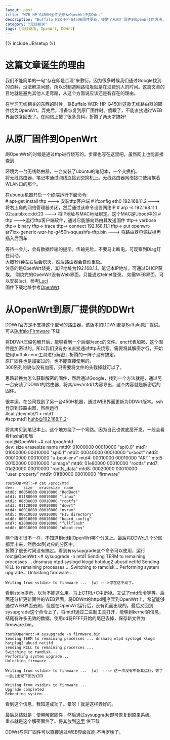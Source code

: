 ```yaml
---
layout: post
title: "WZR-HP-G450H固件更新从OpenWrt到DDWrt"
description: "Buffalo WZR-HP-G450H固件更新，提供了从原厂固件到OpenWrt的方法，提供了从OpenWrt到DDWrt的方法，并提供解密固件的下载" 
category: "无线相关"
tags: [无线路由, OpenWrt, DDWrt]
---
```

{% include JB/setup %}

# 这篇文章诞生的理由 #

我们不能简单的一句“存在即是合理”来敷衍。因为很多时候我们通过Google找到的资料，没法解决问题，所以说制造网路垃圾就是在浪费别人的时间。这篇文章的目地就是避免其他人走弯路，从这个方面说应该还是有存在的理由。

在学习无线相关的东西的时候，将Buffalo WZR-HP-G450H这款无线路由器的固件烧为OpenWrt。弄完后，准备恢复到原厂固件时。傻眼了，不能直接通过WEB界面恢复回去了。在网络上搜了很多资料，折腾了两天才搞好!

# 从原厂固件到OpenWrt #

刷OpenWrt的时候是通过tftp进行烧写的。步骤也写在这里吧，虽然网上也能直接查到

环境为一台无线路由器，一台安装了ubuntu的笔记本，一个交换机。  
将无线路由器，笔记本通过网线连接到交换机上。无线路由器网络接口使用挨着WLAN口的那个。

在ubuntu机器开启一个终端运行下面命令:  
	# apt-get install tftp  ---> 安装tftp客户端
	# ifconfig eth0 192.168.11.2 ---> 将右上角的网络管理器关闭，然后通过该命令设置网络IP
	# arp -s 192.168.11.1 02:aa:bb:cc:dd:23  ---> 将IP地址与MAC地址绑定。这个MAC是Uboot中的
	# tftp   --->运行tftp客户端软件，通过它能够向路由其发送固件
	tftp-> verbose
	tftp-> binary
	tftp-> trace
	tftp-> connect 192.168.11.1
	tftp-> put openwrt-ar71xx-generic-wzr-hp-g450h-squashfs-tftp.bin ---> 将路由器电源拔掉再插入后回车

等待一会儿，会有数据传输的提示。传输完后，不要马上断电，可观察到Diag灯在闪动。  
大概1分钟左右后会熄灭，然后路由器会自动重启。  
注意的是OpenWrt烧完，其IP地址为192.168.1.1。笔记本IP地址，可通过DHCP获取。 
刚烧完的OpenWrt没有Web界面，只能通过telnet登录。 如需WEB界面，可以安装luci，参考[Luci]   
固件下载地址参考[OpenWrt]  

[Luci]: http://wiki.openwrt.org/doc/howto/luci.essentials  
[OpenWrt]: http://downloads.openwrt.org/snapshots/trunk/ar71xx/  

# 从OpenWrt到原厂提供的DDWrt #

DDWrt官方是不支持这个型号的路由器，该版本的DDWrt都是Buffalo原厂提供。  
可从[Buffalo Firmware] 下载  

[Buffalo Firmware]: http://www.buffalo-china.com/drvmanual/download_details.php?type=1&id=465

将DDWrt压缩包解开后，能够看到一个后缀为enc的文件。enc代表加密，这个固件是加密过的，所以我们没有办法直接通过tftp去烧写。需要将其解密才行，开始使用buffalo-enc工具进行解密，折腾的一阵子没有搞定。  
原厂固件也是加密过的，也不能直接使用的。  
300系列的貌似没有加密，只需要将文件的头截掉就可以了。 

思路转换为怎么获取解密的固件，然后通过Google，找到一个方法就是，通过另一台安装了DDWrt的路由器，将其/dev/mtd/1内容导出，这个内容就是解密后的固件。

很幸运，在公司找到了另一台450H机器，通过WEB界面更新为DDWrt版本。ssh登录到该路由器，然后运行  
	#cat /dev/mtd/1 > mtd1  
	#scp mtd1 huhb@192.168.11.2: 

将其拷贝到笔记本上。这个地方绕了一个弯路。因为自己也做底层开发，一般会看看flash的布局  
	root@OpenWrt:~# cat /proc/mtd           
	dev:    size   erasesize  name
	mtd0: 01000000 00010000 "spi0.0"
	mtd1: 01000000 00010000 "spi0.1"
	mtd2: 00040000 00010000 "u-boot"
	mtd3: 00010000 00010000 "u-boot-env"
	mtd4: 00010000 00010000 "ART"
	mtd5: 00100000 00010000 "uImage"
	mtd6: 01e80000 00010000 "rootfs"
	mtd7: 01d20000 00010000 "rootfs_data"
	mtd8: 00020000 00010000 "user_property"
	mtd9: 01f80000 00010000 "firmware"

	root@DD-WRT:~# cat /proc/mtd 
	dev:    size   erasesize  name
	mtd0: 00050000 00010000 "RedBoot"
	mtd1: 01f80000 00010000 "linux"
	mtd2: 00d3e000 00010000 "rootfs"
	mtd3: 01120000 00010000 "ddwrt"
	mtd4: 00010000 00010000 "nvram"
	mtd5: 00010000 00010000 "FIS directory"
	mtd6: 00010000 00010000 "board_config"
	mtd7: 02000000 00010000 "fullflash"
	mtd8: 00010000 00010000 "uboot-env"

两个版本很不一样，不知道到dd到OpenWrt哪个分区上。最后将DDWrt几个分区都弄出来，然后dd到对应的分区中。  
折腾了很长时间没有搞定。看到有sysupgrade这个命令可以使用，运行  
	root@OpenWrt:~# sysupgrade -n mtd1
	Sending TERM to remaining processes ... dnsmasq ntpd syslogd klogd hotplug2 ubusd netifd 
	Sending KILL to remaining processes ... 
	Switching to ramdisk...
	Performing system upgrade...
	Unlocking firmware ...

	Writing from <stdin> to firmware ...  [w] --->停在这不动了。

看到stdin提示，以为不能这么用。马上CTRL+C中断掉。又试了mtd命令等等。后面还分析更新固件的WEB界面，将DDWrt的httpd程序弄到OpenWrt上，希望能够通过WEB界面去刷，但是在OpenWrt运行后，没有页面出现的。最后又回到sysupgrade这个命令上了，将mtd1通过二进制工具打开，能够到kernel的信息，结尾有许多无效的数据，使用dd将FFFF开始的尾巴去掉，保存新文件为firmware.bin。

	root@OpenWrt:~# sysupgrade -n firmware.bin 
	Sending TERM to remaining processes ... dnsmasq ntpd syslogd klogd hotplug2 ubusd netifd 
	Sending KILL to remaining processes ... 
	Switching to ramdisk...
	Performing system upgrade...
	Unlocking firmware ...

	Writing from <stdin> to firmware ...  [w]  ---> 这一次没有中断其运行，等了一会儿出现下面的打印

	Writing from <stdin> to firmware ...     
	Upgrade completed
	Rebooting system...

看到这个信息，我知道成功了。晕呀！就是这样弄好的。

最后总结就是：使用解密固件，然后通过sysupgrade即可恢复到原来系统。  
重点就是这个解密固件了。将其放到[这里](http://huhb.github.com/assets/image/firmware.bin) 供下载

DDWrt与原厂固件可以直接通过WEB界面互刷,不再罗嗦了。
